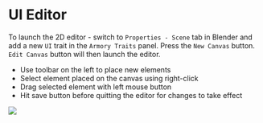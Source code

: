 # UI Editor

To launch the 2D editor - switch to `Properties - Scene` tab in Blender and add a new `UI` trait in the `Armory Traits` panel. Press the `New Canvas` button. `Edit Canvas` button will then launch the editor.

- Use toolbar on the left to place new elements
- Select element placed on the canvas using right-click
- Drag selected element with left mouse button
- Hit save button before quitting the editor for changes to take effect

![](https://github.com/armory3d/armory_wiki_images/raw/master/essentials/armory2d.png)
